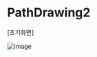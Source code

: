 # PathDrawing2


[초기화면]


![image](https://user-images.githubusercontent.com/66067273/224582797-42a3610b-3812-4c47-867f-8526320fbbc6.png)


